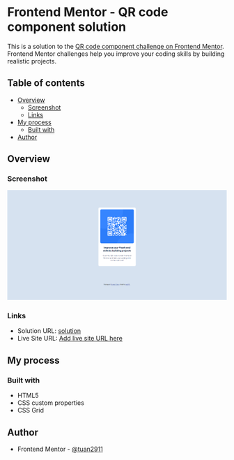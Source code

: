 # Frontend Mentor - QR code component solution

This is a solution to the [QR code component challenge on Frontend Mentor](https://www.frontendmentor.io/challenges/qr-code-component-iux_sIO_H). Frontend Mentor challenges help you improve your coding skills by building realistic projects. 

## Table of contents

- [Overview](#overview)
  - [Screenshot](#screenshot)
  - [Links](#links)
- [My process](#my-process)
  - [Built with](#built-with)
- [Author](#author)

## Overview

### Screenshot

![](./screenshot.png)

### Links

- Solution URL: [solution](https://github.com/tuan2911/Qr-code-component/blob/main/qr-code-component/index.html)
- Live Site URL: [Add live site URL here](https://your-live-site-url.com)

## My process

### Built with

- HTML5
- CSS custom properties
- CSS Grid

## Author
- Frontend Mentor - [@tuan2911](https://www.frontendmentor.io/profile/tuan2911)
